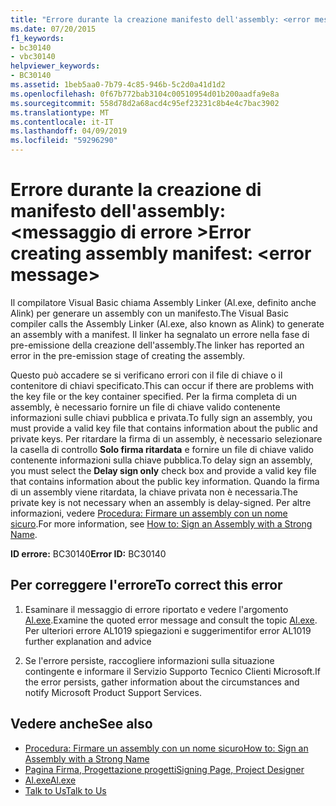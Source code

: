 ```yaml
---
title: "Errore durante la creazione manifesto dell'assembly: <error message>"
ms.date: 07/20/2015
f1_keywords:
- bc30140
- vbc30140
helpviewer_keywords:
- BC30140
ms.assetid: 1beb5aa0-7b79-4c85-946b-5c2d0a41d1d2
ms.openlocfilehash: 0f67b772bab3104c00510954d01b200aadfa9e8a
ms.sourcegitcommit: 558d78d2a68acd4c95ef23231c8b4e4c7bac3902
ms.translationtype: MT
ms.contentlocale: it-IT
ms.lasthandoff: 04/09/2019
ms.locfileid: "59296290"
---
```

# <a name="error-creating-assembly-manifest-error-message"></a><span data-ttu-id="6127c-102">Errore durante la creazione di manifesto dell'assembly: \<messaggio di errore ></span><span class="sxs-lookup"><span data-stu-id="6127c-102">Error creating assembly manifest: \<error message></span></span>
<span data-ttu-id="6127c-103">Il compilatore Visual Basic chiama Assembly Linker (Al.exe, definito anche Alink) per generare un assembly con un manifesto.</span><span class="sxs-lookup"><span data-stu-id="6127c-103">The Visual Basic compiler calls the Assembly Linker (Al.exe, also known as Alink) to generate an assembly with a manifest.</span></span> <span data-ttu-id="6127c-104">Il linker ha segnalato un errore nella fase di pre-emissione della creazione dell'assembly.</span><span class="sxs-lookup"><span data-stu-id="6127c-104">The linker has reported an error in the pre-emission stage of creating the assembly.</span></span>  
  
 <span data-ttu-id="6127c-105">Questo può accadere se si verificano errori con il file di chiave o il contenitore di chiavi specificato.</span><span class="sxs-lookup"><span data-stu-id="6127c-105">This can occur if there are problems with the key file or the key container specified.</span></span> <span data-ttu-id="6127c-106">Per la firma completa di un assembly, è necessario fornire un file di chiave valido contenente informazioni sulle chiavi pubblica e privata.</span><span class="sxs-lookup"><span data-stu-id="6127c-106">To fully sign an assembly, you must provide a valid key file that contains information about the public and private keys.</span></span> <span data-ttu-id="6127c-107">Per ritardare la firma di un assembly, è necessario selezionare la casella di controllo **Solo firma ritardata** e fornire un file di chiave valido contenente informazioni sulla chiave pubblica.</span><span class="sxs-lookup"><span data-stu-id="6127c-107">To delay sign an assembly, you must select the **Delay sign only** check box and provide a valid key file that contains information about the public key information.</span></span> <span data-ttu-id="6127c-108">Quando la firma di un assembly viene ritardata, la chiave privata non è necessaria.</span><span class="sxs-lookup"><span data-stu-id="6127c-108">The private key is not necessary when an assembly is delay-signed.</span></span> <span data-ttu-id="6127c-109">Per altre informazioni, vedere [Procedura: Firmare un assembly con un nome sicuro](../../../framework/app-domains/how-to-sign-an-assembly-with-a-strong-name.md).</span><span class="sxs-lookup"><span data-stu-id="6127c-109">For more information, see [How to: Sign an Assembly with a Strong Name](../../../framework/app-domains/how-to-sign-an-assembly-with-a-strong-name.md).</span></span>  
  
 <span data-ttu-id="6127c-110">**ID errore:** BC30140</span><span class="sxs-lookup"><span data-stu-id="6127c-110">**Error ID:** BC30140</span></span>  
  
## <a name="to-correct-this-error"></a><span data-ttu-id="6127c-111">Per correggere l'errore</span><span class="sxs-lookup"><span data-stu-id="6127c-111">To correct this error</span></span>  
  
1. <span data-ttu-id="6127c-112">Esaminare il messaggio di errore riportato e vedere l'argomento [Al.exe](../../../framework/tools/al-exe-assembly-linker.md).</span><span class="sxs-lookup"><span data-stu-id="6127c-112">Examine the quoted error message and consult the topic [Al.exe](../../../framework/tools/al-exe-assembly-linker.md).</span></span> <span data-ttu-id="6127c-113">Per ulteriori errore AL1019 spiegazioni e suggerimenti</span><span class="sxs-lookup"><span data-stu-id="6127c-113">for error AL1019 further explanation and advice</span></span>  
  
2. <span data-ttu-id="6127c-114">Se l'errore persiste, raccogliere informazioni sulla situazione contingente e informare il Servizio Supporto Tecnico Clienti Microsoft.</span><span class="sxs-lookup"><span data-stu-id="6127c-114">If the error persists, gather information about the circumstances and notify Microsoft Product Support Services.</span></span>  
  
## <a name="see-also"></a><span data-ttu-id="6127c-115">Vedere anche</span><span class="sxs-lookup"><span data-stu-id="6127c-115">See also</span></span>

- [<span data-ttu-id="6127c-116">Procedura: Firmare un assembly con un nome sicuro</span><span class="sxs-lookup"><span data-stu-id="6127c-116">How to: Sign an Assembly with a Strong Name</span></span>](../../../framework/app-domains/how-to-sign-an-assembly-with-a-strong-name.md)
- [<span data-ttu-id="6127c-117">Pagina Firma, Progettazione progetti</span><span class="sxs-lookup"><span data-stu-id="6127c-117">Signing Page, Project Designer</span></span>](/visualstudio/ide/reference/signing-page-project-designer)
- [<span data-ttu-id="6127c-118">Al.exe</span><span class="sxs-lookup"><span data-stu-id="6127c-118">Al.exe</span></span>](../../../framework/tools/al-exe-assembly-linker.md)
- [<span data-ttu-id="6127c-119">Talk to Us</span><span class="sxs-lookup"><span data-stu-id="6127c-119">Talk to Us</span></span>](/visualstudio/ide/talk-to-us)
